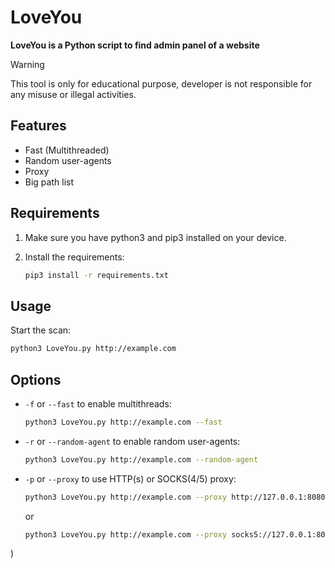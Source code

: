 # LoveYou


**LoveYou is a Python script to find admin panel of a website**

> [!WARNING]
> This tool is only for educational purpose, developer is not responsible for any misuse or illegal activities.


## Features

- Fast (Multithreaded)
- Random user-agents
- Proxy
- Big path list


## Requirements

1. Make sure you have python3 and pip3 installed on your device.

2. Install the requirements:

    ```sh
    pip3 install -r requirements.txt
    ```


## Usage

Start the scan:

```sh
python3 LoveYou.py http://example.com
```

## Options

- `-f` or `--fast` to enable multithreads:

    ```sh
    python3 LoveYou.py http://example.com --fast
    ```

- `-r` or `--random-agent` to enable random user-agents:

    ```sh
    python3 LoveYou.py http://example.com --random-agent
    ```

- `-p` or `--proxy` to use HTTP(s) or SOCKS(4/5) proxy:

    ```sh
    python3 LoveYou.py http://example.com --proxy http://127.0.0.1:8080
    ```

    or

    ```sh
    python3 LoveYou.py http://example.com --proxy socks5://127.0.0.1:8080
    ```


)
